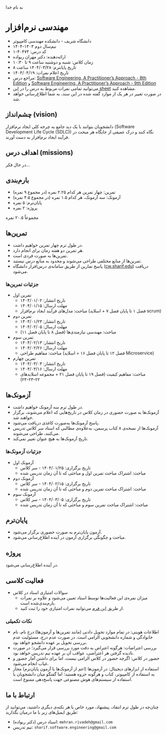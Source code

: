 به نام خدا
# مهندسی نرم‌افزار
- دانشگاه شریف - دانشکده مهندسی کامپیوتر
- نیم‌سال دوم ۱۴۰۳-۱۴۰۴
- کد درس: ۴۰۴۷۴-۱
- ارائه‌دهنده: دکتر مهران ریواده
- زمان کلاس: شنبه و دوشنبه ساعت ۹ تا ۱۰:۳۰
- تاریخ پایانترم: ۱۴۰۴/۰۳/۲۸ ساعت ۸
- تاریخ اعلام نمرات: ۱۴۰۴/۰۴/۱۹
- مراجع درس: [Software Engineering, A Practitioner’s Approach - 8th Edition](https://github.com/ssc-public/Software-Engineering/blob/main/educational-resources/books/Software%20Engineering%2C%20A%20Practitioner’s%20Approach%20-%208th%20Edition.pdf) و [Software Engineering, A Practitioner’s Approach - 9th Edition](https://github.com/ssc-public/Software-Engineering/blob/main/educational-resources/books/Software%20Engineering%2C%20A%20Practitioner's%20Approach%20-%209th%20Edition.pdf)
- می‌توانید تمامی نمرات مربوط به درس را در [این sheet](https://docs.google.com/spreadsheets/d/1yWIum6xU9BRghRIWlSIXihPfWYM6E2VaxZRfTuozDuE/edit?usp=sharing) مشاهده کنید.
- در صورت تغییر در هر یک از موارد گفته شده در این سند، به شما اطلاع‌رسانی خواهد شد.

## چشم‌انداز (vision)
دانشجویان بتوانند با یک دید جامع به چرخه کلی ایجاد نرم‌افزار (Software Development Life Cycle (SDLC)) نگاه کنند و درک عمیقی از جایگاه هر مبحث در فرآیند ایجاد نرم‌افزار به دست آورند.

## اهداف درس (missions)
در حال فکر...

## بارم‌بندی
- تمرین: چهار تمرین هر کدام ۲.۲۵ نمره  (در مجموع ۹ نمره)
- آزمونک: سه آزمونک، هر کدام ۱.۵ نمره (در مجموع ۴.۵ نمره)
- پایان‌ترم: ۵ نمره
- پروژه: ۲ نمره

مجموعاً ۲۰.۵ نمره

## تمرین‌ها
- در طول ترم چهار تمرین خواهیم داشت.
- هر تمرین دو هفته زمان برای انجام دارد.
- تمرین‌ها به صورت فردی است.
- تمرین‌ها از منابع مختلفی طراحی می‌شوند و محدود به منابع درس نیستند.
- پاسخ تمارین از طریق سامانه‌ی درس‌افزار دانشگاه ([cw.sharif.edu](https://cw.sharif.edu/)) دریافت می‌شود.

### جزئیات تمرین‌ها
- تمرین اول
  - تاریخ انتشار: ۱۴۰۴/۰۱/۰۲
  - مهلت ارسال: ۱۴۰۴/۰۱/۱۵
  - مباحث: مدل‌های فرآیند ایجاد نرم‌افزار (فصل ۱ تا پایان فصل ۷ + اسلاید scrum)
- تمرین دوم
  - تاریخ انتشار: ۱۴۰۴/۰۱/۲۳
  - مهلت ارسال: ۱۴۰۴/۰۲/۰۵
  - مباحث: مهندسی نیازمندی‌ها (فصل ۸ تا پایان فصل ۱۱)
- تمرین سوم
  - تاریخ انتشار: ۱۴۰۴/۰۲/۱۳
  - مهلت ارسال: ۱۴۰۴/۰۲/۲۶
  - مباحث: مفاهیم طراحی (فصل ۱۲ تا پایان فصل ۱۶ + اسلاید Microservice)
- تمرین چهارم
  - تاریخ انتشار: ۱۴۰۴/۰۳/۰۳
  - مهلت ارسال: ۱۴۰۴/۰۳/۱۶
  - مباحث: مفاهیم کیفیت (فصل ۱۹ تا پایان فصل ۲۱ + مجموعه اسلایدهای ۲۲-۲۳-۲۴)
  
## آزمونک‌ها
- در طول ترم سه آزمونک خواهیم داشت.
- آزمونک‌ها به صورت حضوری در زمان کلاس در تاریخ‌هایی که اعلام می‌شوند، برگزار خواهند شد.
- پاسخ آزمونک‌ها به‌صورت کاغذی دریافت می‌شود.
- آزمونک‌ها از نسخه‌ی ۸ کتاب پرسمن، به‌علاوه‌ی مطالبی که استاد سر کلاس تدریس می‌کنند، طراحی می‌شوند.
- تاریخ آزمونک‌ها به هیچ عنوان تغییر نمی‌کند.

### جزئیات آزمونک‌ها
- آزمونک اول
  - تاریخ برگزاری: ۱۴۰۴/۰۱/۲۵ - سر کلاس
  - مباحث: اشتراک مباحث تمرین اول و مباحثی که تا آن زمان تدریس شده
- آزمونک دوم
  - تاریخ برگزاری: ۱۴۰۴/۰۲/۱۵ - سر کلاس
  - مباحث: اشتراک مباحث تمرین دوم و مباحثی که تا آن زمان تدریس شده
- آزمونک سوم
  - تاریخ برگزاری: ۱۴۰۴/۰۳/۰۵ - سر کلاس
  - مباحث: اشتراک مباحث تمرین سوم و مباحثی که تا آن زمان تدریس شده
  
## پایان‌ترم
- آزمون پایان‌ترم به صورت حضوری برگزار می‌شود.
- مباحث و چگونگی برگزاری آزمون در آینده اطلاع‌رسانی می‌شود.

## پروژه
در آینده اطلاع‌رسانی می‌شود.

## فعالیت کلاسی
- سوالات امتیازی استاد در کلاس
  - میزان نمره‌ی این فعالیت‌ها توسط استاد تعیین می‌شود و علاوه بر نمرات بارم‌بندی‌شده است.
  - از طریق [این فرم](https://docs.google.com/forms/d/e/1FAIpQLSelDlZ98irrfzj7m9P6U4lhluVt2ii0xXpfY1v19ralIGviSA/viewform?usp=dialog) می‌توانید نمرات امتیازی خود را ثبت کنید.

### نکات تکمیلی
- اطلاعات هویتی: در تمام موارد تحویل دادنی (مانند تمرین‌ها و آزمون‌ها) درج نام، نام خانوادگی و شماره دانشجویی الزامی است. در صورت عدم درج، مسئولیت عدم بررسی تحویل بر عهده دانشجو خواهد بود.
- بررسی اعتراضات: هرگونه اعتراض به دقت مورد بررسی قرار می‌گیرد؛ در صورت نادیده گرفتن هر اعتراضی، عواقب آن بر عهده تیم تدریس خواهد بود.
- حضور در کلاس: اگرچه حضور در کلاس الزامی نیست، اما برای داشتن آمار حضور و غیاب انجام می‌شود.
- استفاده از ابزارهای دیجیتال: در آزمون‌ها (اعم از آزمونک‌ها یا آزمون پایان‌ترم) مجاز به استفاده از کامپیوتر، کتاب و هرگونه جزوه هستید؛ اما گفتگو میان دانشجویان یا استفاده از سیستم‌های هوش مصنوعی جهت پاسخ‌دهی ممنوع است.

## ارتباط با ما
چنان‌چه در طول ترم انتقاد، پیشنهاد، مورد خاص یا هر نکته‌ی دیگری داشتید، مي‌توانید از طریق ایمیل‌های زیر با ما در‌میان بگذارید:
- استاد درس (دکتر ریواده): `mehran.rivadeh@gmail.com`
- تیم تدریس: `sharif.software.engineering@gmail.com`
